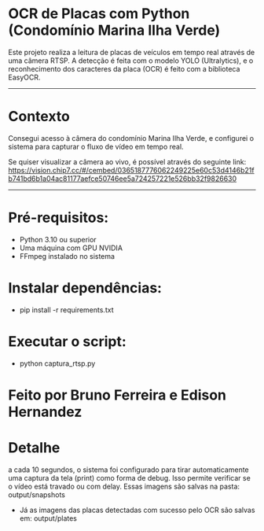 # OCR de Placas com Python (Condomínio Marina Ilha Verde)
Este projeto realiza a leitura de placas de veículos em tempo real através de uma câmera RTSP. A detecção é feita com o modelo YOLO (Ultralytics), e o reconhecimento dos caracteres da placa (OCR) é feito com a biblioteca EasyOCR.

---

# Contexto
Consegui acesso à câmera do condomínio Marina Ilha Verde, e configurei o sistema para capturar o fluxo de vídeo em tempo real.

Se  quiser visualizar a câmera ao vivo, é possível através do seguinte link:
 https://vision.chip7.cc/#/cembed/0365187776062249225e60c53d4146b21fb741bd6b1a04ac81177aefce50746ee5a724257221e526bb32f9826630

--- 

# Pré-requisitos:
- Python 3.10 ou superior
- Uma máquina com GPU NVIDIA
- FFmpeg instalado no sistema

# Instalar dependências:
- pip install -r requirements.txt

# Executar o script:
- python captura_rtsp.py 

# Feito por Bruno Ferreira e Edison Hernandez

# Detalhe
a cada 10 segundos, o sistema foi configurado para tirar automaticamente uma captura da tela (print) como forma de debug. Isso permite verificar se o vídeo está travado ou com delay. Essas imagens são salvas na pasta: output/snapshots

- Já as imagens das placas detectadas com sucesso pelo OCR são salvas em: output/plates

